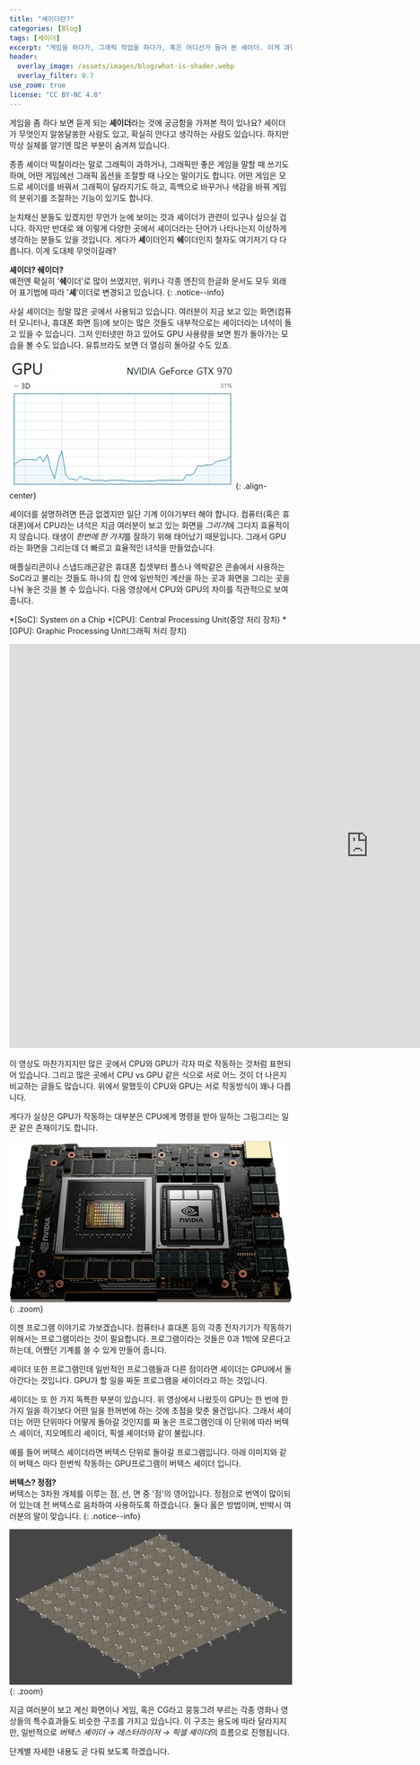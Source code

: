 ```yaml
---
title: "셰이더란?"
categories: [Blog]
tags: [셰이더]
excerpt: "게임을 하다가, 그래픽 작업을 하다가, 혹은 어디선가 들어 본 셰이더. 이게 과연 무엇을 하는 것일까요?"
header:
  overlay_image: /assets/images/blog/what-is-shader.webp
  overlay_filter: 0.7
use_zoom: true
license: "CC BY-NC 4.0"
---
```

게임을 좀 하다 보면 듣게 되는 **셰이더**라는 것에 궁금함을 가져본 적이 있나요? 셰이더가 무엇인지 알쏭달쏭한 사람도 있고, 확실히 안다고 생각하는 사람도 있습니다. 하지만 막상 실체를 알기엔 많은 부분이 숨겨져 있습니다.

종종 셰이더 떡칠이라는 말로 그래픽이 과하거나, 그래픽만 좋은 게임을 말할 때 쓰기도 하며, 어떤 게임에선 그래픽 옵션을 조절할 때 나오는 말이기도 합니다. 어떤 게임은 모드로 셰이더를 바꿔서 그래픽이 달라지기도 하고, 흑백으로 바꾸거나 색감을 바꿔 게임의 분위기를 조절하는 기능이 있기도 합니다.

눈치채신 분들도 있겠지만 무언가 눈에 보이는 것과 셰이더가 관련이 있구나 싶으실 겁니다. 하지만 반대로 왜 이렇게 다양한 곳에서 셰이더라는 단어가 나타나는지 이상하게 생각하는 분들도 있을 것입니다. 게다가 **셰**이더인지 **쉐**이더인지 철자도 여기저기 다 다릅니다. 이게 도대체 무엇이길래?

**셰이더? 쉐이더?**<br/>예전엔 확실히 '**쉐**이더'로 많이 쓰였지만, 위키나 각종 엔진의 한글화 문서도 모두 외래어 표기법에 따라 '**셰**'이더로 변경되고 있습니다.
{: .notice--info}

사실 셰이더는 정말 많은 곳에서 사용되고 있습니다. 여러분이 지금 보고 있는 화면(컴퓨터 모니터나, 휴대폰 화면 등)에 보이는 많은 것들도 내부적으로는 셰이더라는 녀석이 돌고 있을 수 있습니다. 그저 인터넷만 하고 있어도 GPU 사용량을 보면 뭔가 돌아가는 모습을 볼 수도 있습니다. 유튜브라도 보면 더 열심히 돌아갈 수도 있죠.

![](/assets/images/blog/what-is-shader-use-gpu.webp){: .align-center}

셰이더를 설명하려면 뜬금 없겠지만 일단 기계 이야기부터 해야 합니다. 컴퓨터(혹은 휴대폰)에서 CPU라는 녀석은 지금 여러분이 보고 있는 화면을 *그리기*에 그다지 효율적이지 않습니다. 태생이 *한번에 한 가지*를 잘하기 위해 태어났기 때문입니다. 그래서 GPU라는 화면을 그리는데 더 빠르고 효율적인 녀석을 만들었습니다.

애플실리콘이나 스냅드래곤같은 휴대폰 칩셋부터 플스나 엑박같은 콘솔에서 사용하는 SoC라고 불리는 것들도 하나의 칩 안에 일반적인 계산을 하는 곳과 화면을 그리는 곳을 나눠 놓은 것을 볼 수 있습니다. 다음 영상에서 CPU와 GPU의 차이를 직관적으로 보여줍니다.

*[SoC]: System on a Chip
*[CPU]: Central Processing Unit(중앙 처리 장치)
*[GPU]: Graphic Processing Unit(그래픽 처리 장치)

<iframe width="1280" height="720" src="https://www.youtube.com/embed/-P28LKWTzrI" title="Mythbusters Demo GPU versus CPU" frameborder="0" allow="accelerometer; autoplay; clipboard-write; encrypted-media; gyroscope; picture-in-picture" allowfullscreen> </iframe>

이 영상도 마찬가지지만 많은 곳에서 CPU와 GPU가 각자 따로 작동하는 것처럼 표현되어 있습니다. 그리고 많은 곳에서 CPU vs GPU 같은 식으로 서로 어느 것이 더 나은지 비교하는 글들도 많습니다. 위에서 말했듯이 CPU와 GPU는 서로 작동방식이 꽤나 다릅니다.

게다가 실상은 GPU가 작동하는 대부분은 CPU에게 명령을 받아 일하는 그림그리는 일꾼 같은 존재이기도 합니다.

![](/assets/images/blog/what-is-shader-cpu-gpu.webp){: .zoom}

이젠 프로그램 이야기로 가보겠습니다. 컴퓨터나 휴대폰 등의 각종 전자기기가 작동하기 위해서는 프로그램이라는 것이 필요합니다. 프로그램이라는 것들은 0과 1밖에 모른다고 하는데, 어쨌던 기계를 쓸 수 있게 만들어 줍니다.

셰이더 또한 프로그램인데 일반적인 프로그램들과 다른 점이라면 셰이더는 GPU에서 돌아간다는 것입니다. GPU가 할 일을 짜둔 프로그램을 셰이더라고 하는 것입니다.

셰이더는 또 한 가지 독특한 부분이 있습니다. 위 영상에서 나왔듯이 GPU는 한 번에 한 가지 일을 하기보다 어떤 일을 한꺼번에 하는 것에 초점을 맞춘 물건입니다. 그래서 셰이더는 어떤 단위마다 어떻게 돌아갈 것인지를 짜 놓은 프로그램인데 이 단위에 따라 버텍스 셰이더, 지오메트리 셰이더, 픽셀 셰이더와 같이 불립니다.

예를 들어 버텍스 셰이더라면 버텍스 단위로 돌아갈 프로그램입니다. 아래 이미지와 같이 버텍스 마다 한번씩 작동하는 GPU프로그램이 버텍스 셰이더 입니다.

**버텍스? 정점?**<br/>버텍스는 3차원 개체를 이루는 점, 선, 면 중 '점'의 영어입니다. 정점으로 번역이 많이되어 있는데 전 버텍스로 음차하여 사용하도록 하겠습니다. 둘다 옳은 방법이며, 반박시 여러분의 말이 맞습니다.
{: .notice--info}

![](/assets/images/blog/what-is-shader-vertex-count.webp){: .zoom}

지금 여러분이 보고 계신 화면이나 게임, 혹은 CG라고 뭉뚱그려 부르는 각종 영화나 영상들의 특수효과들도 비슷한 구조를 가지고 있습니다. 이 구조는 용도에 따라 달라지지만, 일반적으로 *버텍스 셰이더 → 레스터라이저 → 픽셀 셰이더*의 흐름으로 진행됩니다.

단계별 자세한 내용도 곧 다뤄 보도록 하겠습니다.
